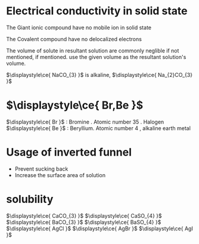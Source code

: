 # Electrical conductivity in solid state

The Giant ionic compound have no mobile ion in solid state

The Covalent compound have no delocalized electrons

The volume of solute in resultant solution are commonly neglible if not mentioned, if mentioned. use the given volume as the resultant solution's volume.

$\displaystyle\ce{ NaCO_{3} }$ is alkaline, $\displaystyle\ce{ Na_{2}CO_{3} }$ 


# $\displaystyle\ce{ Br,Be }$
$\displaystyle\ce{ Br }$ : Bromine . Atomic number 35 . Halogen
$\displaystyle\ce{ Be }$ : Beryllium. Atomic number 4 , alkaline earth metal



# Usage of inverted funnel
- Prevent sucking back
- Increase the surface area of solution


# solubility 
$\displaystyle\ce{ CaCO_{3} }$ 
$\displaystyle\ce{ CaSO_{4} }$
$\displaystyle\ce{ BaCO_{3} }$
$\displaystyle\ce{ BaSO_{4} }$
$\displaystyle\ce{ AgCl }$
$\displaystyle\ce{ AgBr }$
$\displaystyle\ce{ AgI }$

